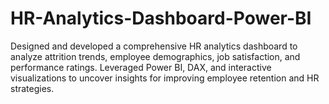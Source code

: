 # HR-Analytics-Dashboard-Power-BI
Designed and developed a comprehensive HR analytics dashboard to analyze attrition trends, employee demographics, job satisfaction, and performance ratings. Leveraged Power BI, DAX, and interactive visualizations to uncover insights for improving employee retention and HR strategies.
